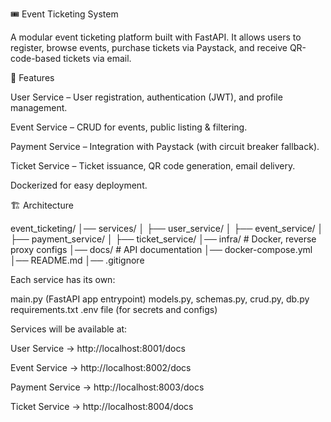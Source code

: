🎟️ Event Ticketing System

A modular event ticketing platform built with FastAPI.
It allows users to register, browse events, purchase tickets via Paystack, and receive QR-code-based tickets via email.

📌 Features

User Service – User registration, authentication (JWT), and profile management.

Event Service – CRUD for events, public listing & filtering.

Payment Service – Integration with Paystack (with circuit breaker fallback).

Ticket Service – Ticket issuance, QR code generation, email delivery.

Dockerized for easy deployment.

🏗️ Architecture

event_ticketing/
│── services/
│   ├── user_service/
│   ├── event_service/
│   ├── payment_service/
│   ├── ticket_service/
│── infra/                # Docker, reverse proxy configs
│── docs/                 # API documentation
│── docker-compose.yml
│── README.md
│── .gitignore

Each service has its own:

main.py (FastAPI app entrypoint)
models.py, schemas.py, crud.py, db.py
requirements.txt
.env file (for secrets and configs)

Services will be available at:

User Service → http://localhost:8001/docs

Event Service → http://localhost:8002/docs

Payment Service → http://localhost:8003/docs

Ticket Service → http://localhost:8004/docs


